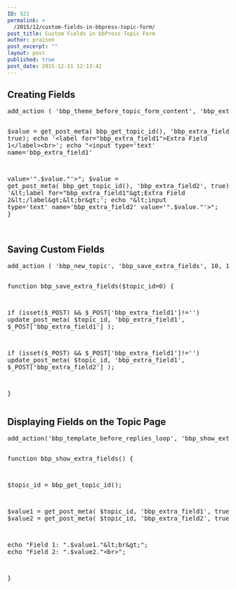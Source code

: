 ```yaml
---
ID: 521
permalink: >
  /2015/12/custom-fields-in-bbpress-topic-form/
post_title: Custom Fields in bbPress Topic Form
author: praison
post_excerpt: ""
layout: post
published: true
post_date: 2015-12-11 12:13:42
---
```

<h2>Creating Fields</h2>
<pre>add_action ( 'bbp_theme_before_topic_form_content', 'bbp_extra_fields'); function bbp_extra_fields() { 

$value = get_post_meta( bbp_get_topic_id(), 'bbp_extra_field1', true); echo '&lt;label for="bbp_extra_field1"&gt;Extra Field 1&lt;/label&gt;&lt;br&gt;'; echo "&lt;input type='text' name='bbp_extra_field1' 

value='".$value."'&gt;"; $value = get_post_meta( bbp_get_topic_id(), 'bbp_extra_field2', true); echo '&lt;label for="bbp_extra_field1"&gt;Extra Field 2&lt;/label&gt;&lt;br&gt;'; echo "&lt;input type='text' name='bbp_extra_field2' value='".$value."'&gt;"; }

</pre>
<h2>Saving Custom Fields</h2>
<pre>add_action ( 'bbp_new_topic', 'bbp_save_extra_fields', 10, 1 ); add_action ( 'bbp_edit_topic', 'bbp_save_extra_fields', 10, 1 );

function bbp_save_extra_fields($topic_id=0) {

if (isset($_POST) &amp;&amp; $_POST['bbp_extra_field1']!='') update_post_meta( $topic_id, 'bbp_extra_field1', $_POST['bbp_extra_field1'] );

if (isset($_POST) &amp;&amp; $_POST['bbp_extra_field1']!='') update_post_meta( $topic_id, 'bbp_extra_field1', $_POST['bbp_extra_field2'] );

}</pre>
<h2>Displaying Fields on the Topic Page</h2>
<pre>add_action('bbp_template_before_replies_loop', 'bbp_show_extra_fields');

function bbp_show_extra_fields() {

$topic_id = bbp_get_topic_id();

$value1 = get_post_meta( $topic_id, 'bbp_extra_field1', true); 
$value2 = get_post_meta( $topic_id, 'bbp_extra_field2', true);

echo "Field 1: ".$value1."&lt;br&gt;"; 
echo "Field 2: ".$value2."&lt;br&gt;";

}</pre>
